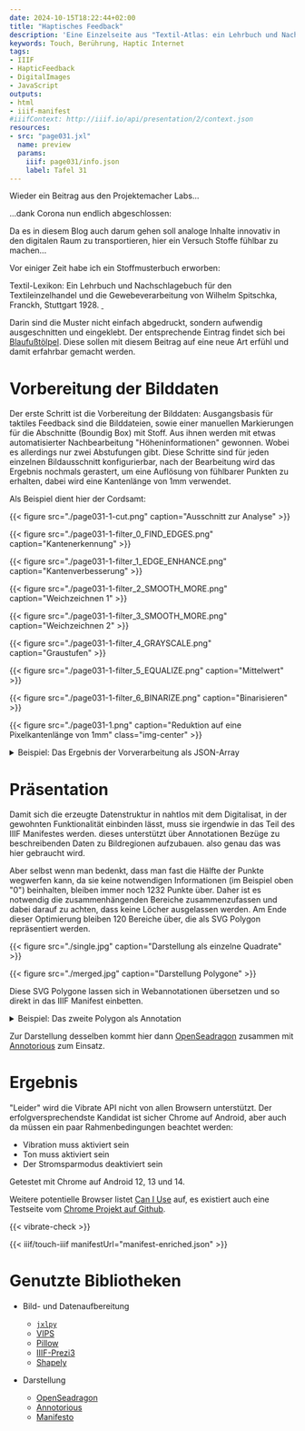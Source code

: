 ```yaml
---
date: 2024-10-15T18:22:44+02:00
title: "Haptisches Feedback"
description: 'Eine Einzelseite aus "Textil-Atlas: ein Lehrbuch und Nachschlagebuch für den Textileinzelhandel und die Gewebeverarbeitung: Textilwarenkunde und Gewebemuster" von Wilhelm Spitschka fühlbar gemacht mit IIIF'
keywords: Touch, Berührung, Haptic Internet
tags:
- IIIF
- HapticFeedback
- DigitalImages
- JavaScript
outputs:
- html
- iiif-manifest
#iiifContext: http://iiif.io/api/presentation/2/context.json
resources:
- src: "page031.jxl"
  name: preview
  params:
    iiif: page031/info.json
    label: Tafel 31
---
```


Wieder ein Beitrag aus den Projektemacher Labs...

<!--more-->

...dank Corona nun endlich abgeschlossen:

Da es in diesem Blog auch darum gehen soll analoge Inhalte innovativ in den digitalen Raum zu transportieren, hier ein Versuch Stoffe fühlbar zu machen...

Vor einiger Zeit habe ich ein Stoffmusterbuch erworben:
<p class="reference">
Textil-Lexikon: Ein Lehrbuch und Nachschlagebuch für den Textileinzelhandel und die Gewebeverarbeitung von Wilhelm Spitschka, Franckh, Stuttgart 1928. <a class="worldcat" href="http://www.worldcat.org/oclc/249121078">&nbsp;</a>
</p>

Darin sind die Muster nicht einfach abgedruckt, sondern aufwendig ausgeschnitten und eingeklebt. Der entsprechende Eintrag findet sich bei [Blaufußtölpel](https://xn--blaufusstlpel-qmb.de/post/textil-atlas-1928/). Diese sollen mit diesem Beitrag auf eine neue Art erfühl und damit erfahrbar gemacht werden.

# Vorbereitung der Bilddaten

Der erste Schritt ist die Vorbereitung der Bilddaten: Ausgangsbasis für taktiles Feedback sind die Bilddateien, sowie einer manuellen Markierungen für die Abschnitte (Boundig Box) mit Stoff.
Aus ihnen werden mit etwas automatisierter Nachbearbeitung "Höheninformationen" gewonnen. Wobei es allerdings nur zwei Abstufungen gibt. Diese Schritte sind für jeden einzelnen Bildausschnitt konfigurierbar, nach der Bearbeitung wird das Ergebnis nochmals gerastert, um eine Auflösung von fühlbarer Punkten zu erhalten, dabei wird eine Kantenlänge von 1mm verwendet.

Als Beispiel dient hier der Cordsamt:

{{< figure src="./page031-1-cut.png" caption="Ausschnitt zur Analyse" >}}

{{< figure src="./page031-1-filter_0_FIND_EDGES.png" caption="Kantenerkennung" >}}

{{< figure src="./page031-1-filter_1_EDGE_ENHANCE.png" caption="Kantenverbesserung" >}}

{{< figure src="./page031-1-filter_2_SMOOTH_MORE.png" caption="Weichzeichnen 1" >}}

{{< figure src="./page031-1-filter_3_SMOOTH_MORE.png" caption="Weichzeichnen 2" >}}

{{< figure src="./page031-1-filter_4_GRAYSCALE.png" caption="Graustufen" >}}

{{< figure src="./page031-1-filter_5_EQUALIZE.png" caption="Mittelwert" >}}

{{< figure src="./page031-1-filter_6_BINARIZE.png" caption="Binarisieren" >}}

{{< figure src="./page031-1.png" caption="Reduktion auf eine Pixelkantenlänge von 1mm" class="img-center" >}}

<details>
  <summary>Beispiel: Das Ergebnis der Vorverarbeitung als JSON-Array</summary>
<pre>
{{< highlight json >}}
[
  [1,1,1,1,1,1,1,1,1,1,1,0,0,0,0,1,1,0,1,0,0,0,0,1,1,1,1,0,1,1,0,1,0,0,0,0,0,1,0,1,0,0,0,1,0,0,0,1,0,0,1,0,1,1,1,0,1,1],
  [0,1,1,0,1,1,1,1,1,1,1,0,1,1,1,1,1,0,1,1,1,1,0,0,1,1,0,1,1,1,0,1,1,1,1,0,0,1,1,1,1,1,0,1,1,1,1,1,0,1,1,1,1,1,1,1,1,0],
  [0,0,0,1,1,0,0,1,1,1,1,0,0,1,1,1,1,0,1,1,1,0,1,1,0,1,0,0,1,1,1,1,1,1,1,1,1,1,1,1,1,1,0,1,1,1,1,0,1,1,0,1,1,1,1,1,1,1],
  [0,0,0,1,1,0,1,1,0,1,1,0,0,1,0,1,1,0,1,1,0,0,0,0,0,0,0,0,0,1,0,1,1,1,1,1,1,0,1,1,0,1,0,1,0,1,1,1,0,1,0,1,1,1,1,1,0,0],
  [1,1,1,1,1,1,1,1,0,1,1,0,0,0,0,1,1,0,0,1,0,1,1,1,0,1,0,0,1,0,0,1,1,1,0,1,1,0,1,1,0,1,1,1,1,1,1,0,0,1,0,1,1,0,1,1,1,1],
  [1,0,1,1,1,1,1,1,0,1,0,0,1,1,0,0,1,0,0,1,1,0,1,0,0,1,1,0,1,1,0,1,1,1,0,1,1,0,0,1,0,1,1,1,1,0,1,0,1,1,1,1,0,0,1,1,0,0],
  [1,0,1,1,1,1,1,1,1,1,1,0,0,0,0,0,0,0,0,1,0,0,0,0,0,0,0,0,1,1,0,1,1,0,1,1,1,1,1,1,0,1,1,0,1,1,1,1,1,1,0,1,1,0,1,1,1,1],
  [1,1,1,1,0,0,1,1,0,0,1,1,1,0,0,1,0,1,1,1,0,0,0,1,0,0,1,0,0,1,0,0,1,1,1,1,1,0,1,1,0,1,1,0,1,1,1,0,1,0,1,1,1,0,1,1,0,0],
  [1,1,1,1,1,0,1,1,1,1,0,0,1,1,0,0,1,0,1,1,0,0,1,0,0,1,0,0,1,1,0,0,1,0,1,1,1,0,1,1,0,1,1,0,1,1,1,1,1,1,0,0,1,0,1,1,1,1],
  [1,1,1,1,0,1,1,1,1,1,1,0,1,1,0,0,1,0,0,1,0,0,0,0,0,0,0,0,1,1,0,0,1,0,0,1,0,0,1,1,0,1,1,0,1,1,0,1,1,0,1,0,0,0,0,1,1,1],
  [1,0,1,1,1,1,1,0,0,1,0,1,0,0,0,0,0,0,1,1,0,0,1,0,0,0,0,0,1,0,0,0,1,0,0,1,1,1,1,0,0,0,1,1,1,1,0,1,1,0,1,1,0,1,1,1,0,1],
  [0,0,1,1,0,1,1,1,1,1,0,0,1,0,0,0,1,0,1,1,0,0,1,0,0,0,0,0,0,1,0,1,1,0,0,1,0,0,1,1,1,1,1,0,1,1,0,1,1,1,1,1,0,1,1,0,1,1],
  [0,0,1,1,0,1,1,0,1,1,0,0,0,0,0,1,0,1,1,1,0,0,1,0,0,0,0,0,1,0,0,1,1,0,1,1,0,0,1,0,0,1,1,0,1,1,1,0,1,0,1,1,0,1,0,1,0,0],
  [1,0,1,1,0,1,1,0,0,1,0,0,0,0,0,0,1,0,1,1,0,1,1,0,0,0,0,0,1,1,0,1,1,0,1,1,0,0,1,0,0,1,1,0,1,1,0,1,1,0,1,1,0,0,1,0,1,0],
  [1,0,1,1,0,1,1,0,0,1,0,0,0,0,0,0,0,0,1,1,0,1,1,0,1,1,0,1,1,1,0,1,1,0,1,1,0,1,1,0,0,1,1,0,1,1,0,0,1,0,1,1,0,0,0,1,0,1],
  [1,1,1,1,0,1,1,0,1,1,0,0,1,1,0,1,0,0,1,1,0,0,1,0,0,1,0,0,1,0,0,0,1,0,1,1,0,1,0,0,1,1,0,0,1,1,0,1,1,0,1,1,0,1,1,0,0,0],
  [0,1,1,1,0,1,1,0,1,1,0,0,0,0,0,1,1,0,1,1,0,1,1,0,1,1,0,0,0,0,1,1,1,0,1,1,0,1,1,0,0,1,0,0,1,1,0,1,1,0,1,0,0,0,1,0,0,1],
  [0,1,1,1,0,1,1,0,1,1,0,1,1,0,0,0,0,0,0,1,0,0,0,0,1,1,0,1,1,0,0,1,1,0,1,1,0,1,1,0,1,1,0,0,1,1,0,1,1,0,1,1,0,1,1,0,1,1],
  [0,0,1,1,0,1,1,0,1,1,0,0,1,0,1,1,1,0,1,1,0,1,1,0,1,1,0,1,1,0,0,1,1,0,1,1,0,1,1,0,0,1,0,0,1,0,1,1,1,0,1,1,0,1,1,1,0,1],
  [1,0,1,1,0,1,1,0,1,1,0,0,1,0,0,1,0,0,0,1,0,1,0,0,1,1,0,0,1,1,0,1,1,0,1,0,0,0,1,0,0,1,0,0,1,0,0,1,1,0,1,1,0,1,1,0,0,1],
  [0,0,1,1,0,1,0,0,1,1,0,0,1,0,0,1,0,0,0,1,0,1,1,0,1,1,0,0,1,0,0,1,0,0,0,1,0,1,1,0,1,1,0,0,1,0,1,1,1,0,1,0,0,1,0,0,1,1],
  [1,1,1,1,0,1,1,0,1,1,0,1,1,0,1,0,0,0,1,1,0,0,1,0,1,1,0,1,0,0,1,0,1,0,1,1,0,1,1,0,0,1,0,1,1,0,0,1,0,0,1,1,1,1,1,1,1,1],
  [1,0,1,1,0,0,1,0,1,0,0,1,1,0,1,1,0,0,0,1,0,1,1,0,1,1,0,1,1,0,0,1,1,0,1,1,0,1,1,0,1,1,0,0,1,0,1,1,0,0,1,1,0,1,1,0,1,1],
  [1,1,1,1,0,0,0,0,1,1,0,1,1,0,1,1,0,0,1,0,0,0,0,0,0,0,1,1,1,0,0,1,0,0,0,1,0,1,1,0,1,1,0,1,1,0,1,1,0,0,1,1,1,1,1,0,1,1],
  [1,1,1,0,0,1,1,0,0,1,0,1,0,0,0,1,1,0,1,0,0,1,1,0,1,1,0,0,1,1,0,1,0,1,1,1,0,0,1,0,1,0,0,1,1,1,0,1,0,0,1,0,0,0,1,0,0,1],
  [1,1,1,1,0,1,0,0,1,1,0,0,1,0,1,1,0,0,0,0,0,1,0,0,1,1,0,1,1,0,0,1,0,0,1,0,0,1,0,0,0,1,0,1,1,0,0,1,1,1,1,0,1,1,0,0,0,1],
  [1,1,1,0,1,1,0,0,1,1,0,0,1,1,0,1,0,0,1,0,0,1,0,0,1,0,0,1,1,0,1,1,0,0,1,0,0,1,0,0,1,1,0,0,1,0,1,1,1,1,1,0,0,1,1,0,0,0],
  [1,1,1,1,0,1,0,0,1,1,0,1,1,0,1,1,0,0,0,0,0,1,0,0,1,0,0,1,1,0,0,1,0,0,1,0,0,1,1,0,1,1,0,1,1,0,1,1,0,1,1,0,0,1,0,0,1,1],
  [1,1,1,0,0,1,1,0,1,1,0,1,1,0,1,1,0,0,1,1,0,0,1,1,1,1,0,1,1,0,1,1,0,0,1,1,0,1,1,0,0,1,0,1,1,0,1,1,0,1,1,0,1,1,1,0,0,1],
  [1,1,1,0,1,0,0,0,1,1,0,1,1,0,0,1,0,0,1,0,0,1,0,0,1,1,0,0,0,0,1,1,0,0,0,0,0,1,1,0,0,0,0,1,1,0,1,1,0,1,1,0,0,1,1,0,0,1],
  [1,1,1,0,1,1,1,1,1,1,0,1,1,1,1,1,0,1,1,0,0,1,1,0,1,1,0,1,1,0,1,1,0,1,1,0,0,1,1,0,1,1,0,1,1,0,1,1,0,1,1,0,1,1,1,0,0,1],
  [1,1,1,0,1,1,0,0,1,0,0,1,1,0,1,1,0,1,1,0,0,1,0,0,1,1,0,0,1,0,0,1,0,0,1,0,1,1,1,0,1,1,0,1,1,0,1,1,0,1,1,0,1,1,1,0,0,1],
  [0,1,1,0,1,1,0,0,1,1,0,1,1,0,1,1,0,1,1,0,0,0,0,1,1,1,0,0,0,0,1,1,0,1,0,0,1,1,1,1,1,1,0,1,1,1,1,1,0,1,1,1,1,1,1,0,1,0],
  [1,1,1,0,1,1,0,0,1,0,0,1,1,0,1,1,0,1,0,0,1,1,0,1,1,1,0,1,0,0,1,1,0,0,1,0,1,1,1,0,1,1,0,1,1,0,1,1,0,1,1,1,1,1,0,0,0,1],
  [1,1,1,0,1,1,1,0,1,1,0,1,1,0,1,1,0,1,0,0,1,1,0,1,1,0,1,1,1,0,1,1,0,1,1,0,1,1,1,1,1,1,0,1,1,1,1,1,0,1,1,0,1,1,1,0,1,1],
  [1,1,1,0,1,1,0,0,1,1,0,1,1,0,1,1,0,1,0,0,1,1,0,1,1,1,1,1,1,0,1,1,1,1,1,0,1,1,1,1,1,1,1,1,1,1,1,1,1,1,1,0,1,1,0,0,1,1],
  [1,0,1,1,0,0,0,0,0,1,0,0,1,1,0,1,0,0,0,0,1,1,1,1,1,1,1,0,0,1,0,1,1,1,1,1,1,0,1,1,1,1,1,1,1,0,1,1,1,1,1,1,0,1,1,1,0,1]
]
{{< / highlight >}}
</details>

# Präsentation

Damit sich die erzeugte Datenstruktur in nahtlos mit dem Digitalisat, in der gewohnten Funktionalität einbinden lässt, muss sie irgendwie in das Teil des IIIF Manifestes werden. dieses unterstützt über Annotationen Bezüge zu beschreibenden Daten zu Bildregionen aufzubauen. also genau das was hier gebraucht wird.

Aber selbst wenn man bedenkt, dass man fast die Hälfte der Punkte wegwerfen kann, da sie keine notwendigen Informationen (im Beispiel oben "0") beinhalten, bleiben immer noch 1232 Punkte über. Daher ist es notwendig die zusammenhängenden Bereiche zusammenzufassen und dabei darauf zu achten, dass keine Löcher ausgelassen werden. Am Ende dieser Optimierung bleiben 120 Bereiche über, die als SVG Polygon repräsentiert werden.

{{< figure src="./single.jpg" caption="Darstellung als einzelne Quadrate" >}}

{{< figure src="./merged.jpg" caption="Darstellung Polygone" >}}

Diese SVG Polygone lassen sich in Webannotationen übersetzen und so direkt in das IIIF Manifest einbetten.

<details>
  <summary>Beispiel: Das zweite Polygon als Annotation</summary>
  {{< highlight json >}}
  {
    "id": "http://localhost:5173/canvas/page031/annotation/0/touch/1",
    "type": "Annotation",
    "motivation": "sensing",
    "body": {
      "id": "http://localhost:5173/canvas/page031/annotation/0/touch/1/body",
      "type": "InteractiveResource",
      "haptics": { "vibrate": true }
    },
    "target": {
      "type": "SpecificResource",
      "source": "http://localhost:5173/canvas/page031",
      "selector": {
        "type": "SvgSelector",
        "value": "<svg  xmlns=\"http://www.w3.org/2000/svg\"><polygon points=\"805,596 806,596 829,596 853,596 853,572 829,572 806,572 805,572 782,572 758,572 758,596 782,596\" /></svg>"
      }
    }
  }
  {{< / highlight >}}

  Die notwendige Extension ist [hier](https://christianmahnke.de/iiif/touch/) definiert.
</details>

Zur Darstellung desselben kommt hier dann [OpenSeadragon](https://openseadragon.github.io/) zusammen mit [Annotorious](https://annotorious.dev/) zum Einsatz.

# Ergebnis

"Leider" wird die Vibrate API nicht von allen Browsern unterstützt. Der erfolgversprechendste Kandidat ist sicher Chrome auf Android, aber auch da müssen ein paar Rahmenbedingungen beachtet werden:
* Vibration muss aktiviert sein
* Ton muss aktiviert sein
* Der Stromsparmodus deaktiviert sein

Getestet mit Chrome auf Android 12, 13 und 14.

Weitere potentielle Browser listet [Can I Use](https://caniuse.com/vibration) auf, es existiert auch eine Testseite vom [Chrome Projekt auf Github](https://googlechrome.github.io/samples/vibration/).

{{< vibrate-check >}}

{{< iiif/touch-iiif manifestUrl="manifest-enriched.json" >}}

# Genutzte Bibliotheken

* Bild- und Datenaufbereitung
  * [`jxlpy`](https://github.com/olokelo/jxlpy)
  * [VIPS](https://www.libvips.org/)
  * [Pillow](https://python-pillow.org/)
  * [IIIF-Prezi3](https://iiif-prezi.github.io/iiif-prezi3/)
  * [Shapely](https://shapely.readthedocs.io/en/stable/)

* Darstellung
  * [OpenSeadragon](https://openseadragon.github.io/)
  * [Annotorious](https://annotorious.dev/)
  * [Manifesto](https://github.com/IIIF-Commons/manifesto)
